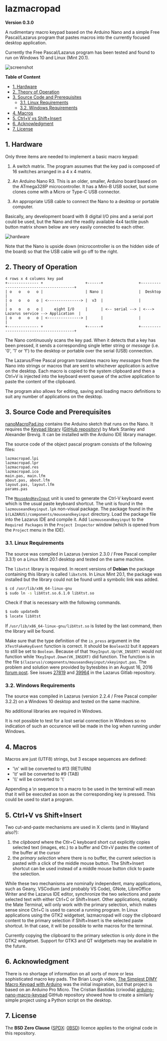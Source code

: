 # lazmacropad
**Version 0.3.0**

A rudimentary macro keypad based on the Arduino Nano and a simple Free Pascal/Lazarus program that pastes macros into the currently focused desktop application.

Currently the Free Pascal/Lazarus program has been tested and found to run on Windows 10 and Linux (Mint 20.1).

![screenshot](images/screenshot_0_1_0.jpg)

**Table of Content**
<!-- TOC -->

- [1. Hardware](#1-hardware)
- [2. Theory of Operation](#2-theory-of-operation)
- [3. Source Code and Prerequisites](#3-source-code-and-prerequisites)
  - [3.1. Linux Requirements](#31-linux-requirements)
  - [3.2. Windows Requirements](#32-windows-requirements)
- [4. Macros](#4-macros)
- [5. Ctrl+V vs Shift+Insert](#5-ctrlv-vs-shiftinsert)
- [6. Acknowledgment](#6-acknowledgment)
- [7. License](#7-license)

<!-- /TOC -->
## 1. Hardware

Only three items are needed to implement a basic macro keypad:

  1. A switch matrix. The program assumes that the key pad is composed of 16 switches arranged in a 4 x 4 matrix.

  2. An Arduino Nano R3. This is an older, smaller, Arduino board based on the ATmega328P microcontroller. It has a Mini-B USB socket, but some clones come with a Micro or Type-C USB connector.

  3. An appropriate USB cable to connect the Nano to a desktop or portable computer.

Basically, any development board with 8 digital I/O pins and a serial port could be used, but the Nano and the readily available 4x4 tactile push button matrix shown below are very easily connected to 
each other.

![hardware](images/macrokeypad.jpg)

Note that the Nano is upside down (microcontroller is on the hidden side of the board) so that the USB cable will go off to the right.

## 2. Theory of Operation

```
4 rows x 4 columns key pad
+-------------- +                   +------+                +----------------------------------------+
| o   o   o   o |                   | Nano |                |  Desktop                               |
| o   o   o   o | <---------------> |  v3  |                |                                        |
| o   o   o   o |     eight I/O     |      | <-- serial --> | <---> Lazarus service --> Application  | 
| o   o   o   o | <---------------> |      |                |                                        |
+-------------- +                   +------+                +----------------------------------------+
```               

The Nano continuously scans the key pad. When it detects that a key has been pressed, it sends a corresponding single letter string or *message* (i.e. '0', '1' or 'f') to the desktop or portable over the serial (USB) connection. 

The Lazarus/Free Pascal program translates macro key *messages* from the Nano into strings or macros that are sent to whichever application is active on the desktop. Each macro is copied to the system clipboard and then a Ctrl+V is injected into the keyboard event queue of the active application to paste the content of the clipboard.

The program also allows for editing, saving and loading macro definitions to suit any number of applications on the desktop.

## 3. Source Code and Prerequisites

[nanoMacroPad.ino](nanoMacroPad/nanoMacroPad.ino) contains the Arduino sketch that runs on the Nano. It requires the [Keypad library](https://playground.arduino.cc/Code/Keypad/) ([GitHub repository](https://github.com/Chris--A/Keypad)) by Mark Stanley and Alexander Brevig. It can be installed with the Arduino IDE library manager.

The source code of the object pascal program consists of the following files:

    lazmacropad.lpi
    lazmacropad.lpr
    lazmacropad.res
    lazmacropad.ico
    main.pas, main.lfm 
    about.pas, about.lfm 
    layout.pas, layout.lfm
    params.pas

The [`MouseAndKeyInput`](https://wiki.lazarus.freepascal.org/MouseAndKeyInput) unit is used to generate the Ctrl-V keyboard event which is the usual paste keyboard shortcut. The unit is found in the `lazmouseandkeyinput.lpk` non-visual package. The package found in the `$(LAZARUS)/components/mouseandkeyinput` directory. Load the package file into the Lazarus IDE and compile it. Add `lazmouseandkeyinput` to the `Required Packages` in the `Project Inspector` window (which is opened from the `Project` menu in the IDE).

### 3.1. Linux Requirements

The source was compiled in Lazarus (version 2.3.0 / Free Pascal compiler 3.3.1) on a Linux Mint 20.1 desktop and tested on the same machine. 

The `libxtst` library is required. In recent versions of **Debian** the package containing this library is called `libxtst6`. In Linux Mint 20.1, the package was installed but the library could not be found until a symbolic link was added. 

```bash
$ cd /usr/lib/x86_64-linux-gnu
$ sudo ln -s libXtst.so.6.1.0 libXtst.so
```

Check if that is necessary with the following commands.

```bash
$ sudo updatedb
$ locate libXtst
```

If `/usr/lib/x86_64-linux-gnu/libXtst.so` is listed by the last command, then the library will be found.

Make sure that the type definition of the `is_press` argument in the `XTestFakeKeyEvent` function is correct. It should be `Boolean32` but it appears to still be set to `Boolean`. Because of that `TKeyInput.Up(VK_INSERT)` would not function while `TKeyInput.Down(VK_INSERT)` did function. The function is in the file `$(lazarus)/components/mouseandkeyinput/xkeyinput.pas`. The problem and solution were provided by bytesbites in an August 16, 2016 [forum post](https://forum.lazarus.freepascal.org/index.php/topic,33719.msg218852.html#msg218852). See issues [27819](https://gitlab.com/freepascal.org/lazarus/lazarus/-/issues/27819) and [39964](https://gitlab.com/freepascal.org/lazarus/lazarus/-/issues/39964) in the Lazarus Gitlab repository.


### 3.2. Windows Requirements

The source was compiled in Lazarus (version 2.2.4 / Free Pascal compiler 3.2.2) on a Windows 10 desktop and tested on the same machine. 

No additional libraries are required in Windows.

It is not possible to test for a lost serial connection in Windows so no indication of such an occurence will be made in the log when running under Windows.

## 4. Macros

Macros are just (UTF8) strings, but 3 escape sequences are defined:

  -  '\n' will be converted to #13 (RETURN)
  -  '\t' will be converted to #9  (TAB)
  -  '\\\\' will be converted to '\\' 

Appending a \n sequence to a macro to be used in the terminal will mean that it will be executed as soon as the corresponding key is pressed. This could be used to start a program.

## 5. Ctrl+V vs Shift+Insert

Two cut-and-paste mechanisms are used in X clients (and in Wayland also?): 

  1. the *clipboard* where the Ctlr+C keyboard short cut explicitly copies selected text (images, etc.) to a buffer and Ctlr+V pastes the content of the buffer at the cursor
  2. the *primary selection* where there is no buffer, the current selection is pasted with a click of the middle mouse button. The Shift+Insert shortcut can be used instead of a middle mouse button click to paste the selection.

While these two mechanisms are nominally independent, many applications, such as Geany, VSCodium (and probably VS Code), GNote, LibreOffice Writer and the Lazarus IDE editor, synchronize the two selections and paste selected text with either Ctrl+C or Shift+Insert. Other applications, notably the Mate Terminal, will only work with the primary selection, which makes sense since Ctrl+C is used to cancel a running program. In Linux applications using the GTK2 widgetset, lazmacropad will copy the clipboard content to the primary selection if Shift+Insert is the selected paste shortcut. In that case, it will be possible to write macros for the terminal. 

Currently copying the clipboard to the primary selection is only done in the GTK2 widgetset. Support for GTK3 and QT widgetsets may be available in the future.

## 6. Acknowledgment

There is no shortage of information on all sorts of more or less sophisticated macro key pads. 
The Brian Lough video, [The Simplest DIMY Macro Keypad with Arduino](https://www.youtube.com/watch?v=ORujXGDqG_I&ab_channel=BrianLough) was the initial inspiration, but that project is based on an Arduino Pro Micro. The Cristian Bastidas (crixodia) [arduino-nano-macro-keypad](https://github.com/crixodia/arduino-nano-macro-keypad) GitHub repository showed how to create a similarly simple project using a Python script on the desktop.

## 7. License

The **BSD Zero Clause** ([SPDX](https://spdx.dev/): [0BSD](https://spdx.org/licenses/0BSD.html)) licence applies to the original code in this repository.
